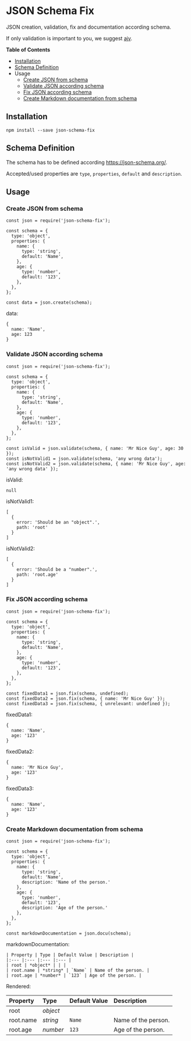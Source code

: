 # JSON Schema Fix

JSON creation, validation, fix and documentation according schema.

If only validation is important to you, we suggest [ajv](https://github.com/epoberezkin/ajv).

**Table of Contents**
- [Installation](#installation)
- [Schema Definition](#schema-definition)
- Usage
  - [Create JSON from schema](#create-json-from-schema)
  - [Validate JSON according schema](#validate-json-according-schema)
  - [Fix JSON according schema](#fix-json-according-schema)
  - [Create Markdown documentation from schema](#create-markdown-documentation-from-schema)

## Installation

`npm install --save json-schema-fix`

## Schema Definition

The schema has to be defined according https://json-schema.org/.

Accepted/used properties are `type`, `properties`, `default` and `description`.

## Usage

### Create JSON from schema

```
const json = require('json-schema-fix');

const schema = {
  type: 'object',
  properties: {
    name: {
      type: 'string',
      default: 'Name',
    },
    age: {
      type: 'number',
      default: '123',
    },
  },
};

const data = json.create(schema);
```

data:

```
{
  name: 'Name',
  age: 123
}
```

### Validate JSON according schema

```
const json = require('json-schema-fix');

const schema = {
  type: 'object',
  properties: {
    name: {
      type: 'string',
      default: 'Name',
    },
    age: {
      type: 'number',
      default: '123',
    },
  },
};

const isValid = json.validate(schema, { name: 'Mr Nice Guy', age: 30 });
const isNotValid1 = json.validate(schema, 'any wrong data');
const isNotValid2 = json.validate(schema, { name: 'Mr Nice Guy', age: 'any wrong data' });
```

isValid:

```
null
```

isNotValid1:

```
[
  {
    error: 'Should be an "object".',
    path: 'root'
  }
]
```

isNotValid2:

```
[
  {
    error: 'Should be a "number".',
    path: 'root.age'
  }
]
```

### Fix JSON according schema

```
const json = require('json-schema-fix');

const schema = {
  type: 'object',
  properties: {
    name: {
      type: 'string',
      default: 'Name',
    },
    age: {
      type: 'number',
      default: '123',
    },
  },
};

const fixedData1 = json.fix(schema, undefined);
const fixedData2 = json.fix(schema, { name: 'Mr Nice Guy' });
const fixedData3 = json.fix(schema, { unrelevant: undefined });
```

fixedData1:

```
{
  name: 'Name',
  age: '123'
}
```

fixedData2:

```
{
  name: 'Mr Nice Guy',
  age: '123'
}
```

fixedData3:

```
{
  name: 'Name',
  age: '123'
}
```

### Create Markdown documentation from schema

```
const json = require('json-schema-fix');

const schema = {
  type: 'object',
  properties: {
    name: {
      type: 'string',
      default: 'Name',
      description: 'Name of the person.'
    },
    age: {
      type: 'number',
      default: '123',
      description: 'Age of the person.'
    },
  },
};

const markdownDocumentation = json.docu(schema);
```

markdownDocumentation:

```
| Property | Type | Default Value | Description |
|:--- |:--- |:--- |:--- |
| root | *object* | | |
| root.name | *string* | `Name` | Name of the person. |
| root.age | *number* | `123` | Age of the person. |
```

Rendered:

| Property | Type | Default Value | Description |
|:--- |:--- |:--- |:--- |
| root | *object* | | |
| root.name | *string* | `Name` | Name of the person. |
| root.age | *number* | `123` | Age of the person. |
